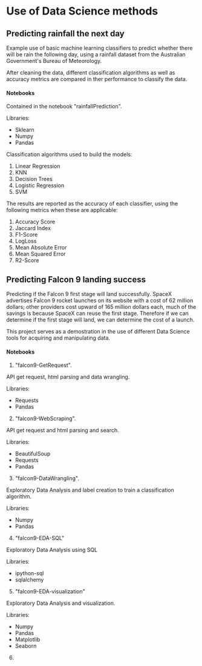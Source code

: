 # Use of Data Science methods

## Predicting rainfall the next day

Example use of basic machine learning classifiers to predict whether there will be rain the following day, using a rainfall dataset from the Australian Government's Bureau of Meteorology.

After cleaning the data, different classification algorithms as well as accuracy metrics are compared in ther performance to classify the data.

#### **Notebooks**

Contained in the notebook "rainfallPrediction".

Libraries:

- Sklearn
- Numpy
- Pandas

Classification algorithms used to build the models:

1.  Linear Regression
2.  KNN
3.  Decision Trees
4.  Logistic Regression
5.  SVM

The results are reported as the accuracy of each classifier, using the following metrics when these are applicable:

1. Accuracy Score
2. Jaccard Index
3. F1-Score
4. LogLoss
5. Mean Absolute Error
6. Mean Squared Error
7. R2-Score

## Predicting Falcon 9 landing success

Predicting if the Falcon 9 first stage will land successfully. SpaceX advertises Falcon 9 rocket launches on its website with a cost of 62 million dollars; other providers cost upward of 165 million dollars each, much of the savings is because SpaceX can reuse the first stage. Therefore if we can determine if the first stage will land, we can determine the cost of a launch.

This project serves as a demostration in the use of different Data Science tools for acquiring and manipulating data.

#### **Notebooks**

1. "falcon9-GetRequest".

API get request, html parsing and data wrangling.

Libraries:

- Requests
- Pandas

2. "falcon9-WebScraping".

API get request and html parsing and search.

Libraries:

- BeautifulSoup
- Requests
- Pandas

3. "falcon9-DataWrangling".

Exploratory Data Analysis and label creation to train a classification algorithm.

Libraries:

- Numpy
- Pandas

4. "falcon9-EDA-SQL"

Exploratory Data Analysis using SQL

Libraries:

- ipython-sql
- sqlalchemy

5. "falcon9-EDA-visualization"

Exploratory Data Analysis and visualization.

Libraries:

- Numpy
- Pandas
- Matplotlib
- Seaborn

6.
